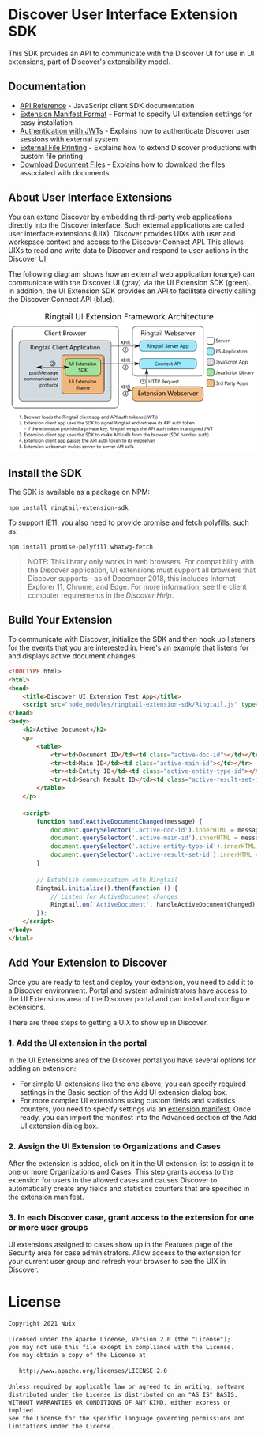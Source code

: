 # Discover User Interface Extension SDK
This SDK provides an API to communicate with the Discover UI for use in UI extensions, part of Discover's extensibility model.

## Documentation
- [API Reference](API.md) - JavaScript client SDK documentation
- [Extension Manifest Format](ExtensionManifest.md) - Format to specify UI extension settings for easy installation
- [Authentication with JWTs](AuthWithJWTs.md) - Explains how to authenticate Discover user sessions with external system
- [External File Printing](ExternalFilePrinting.md) - Explains how to extend Discover productions with custom file printing
- [Download Document Files](DownloadFiles.md) - Explains how to download the files associated with documents

## About User Interface Extensions
You can extend Discover by embedding third-party web applications directly into the Discover interface. Such external applications are called user interface extensions (UIX). Discover provides UIXs with user and workspace context and access to the Discover Connect API. This allows UIXs to read and write data to Discover and respond to user actions in the Discover UI.

The following diagram shows how an external web application (orange) can communicate with the Discover UI (gray) via the UI Extension SDK (green). In addition, the UI Extension SDK provides an API to facilitate directly calling the Discover Connect API (blue).

![Discover UI Extenstion Architecture](assets/UIExtensionArchitecture.png)

## Install the SDK
The SDK is available as a package on NPM:

`npm install ringtail-extension-sdk`

To support IE11, you also need to provide promise and fetch polyfills, such as:

`npm install promise-polyfill whatwg-fetch`

> NOTE: This library only works in web browsers. For compatibility with the Discover application, UI extensions must support all browsers that Discover supports&mdash;as of December 2018, this includes Internet Explorer 11, Chrome, and Edge. For more information, see the client computer requirements in the *Discover Help*.

## Build Your Extension
To communicate with Discover, initialize the SDK and then hook up listeners for the events that you are interested in. Here's an example that listens for and displays active document changes:

```html
<!DOCTYPE html>
<html>
<head>
    <title>Discover UI Extension Test App</title>
    <script src="node_modules/ringtail-extension-sdk/Ringtail.js" type="text/javascript"></script>
</head>
<body>
    <h2>Active Document</h2>
    <p>
        <table>
            <tr><td>Document ID</td><td class="active-doc-id"></td></tr>
            <tr><td>Main ID</td><td class="active-main-id"></td></tr>
            <tr><td>Entity ID</td><td class="active-entity-type-id"></td></tr>
            <tr><td>Search Result ID</td><td class="active-result-set-id"></td></tr>
        </table>
    </p>

    <script>
        function handleActiveDocumentChanged(message) {
            document.querySelector('.active-doc-id').innerHTML = message.data.documentId || '';
            document.querySelector('.active-main-id').innerHTML = message.data.mainId || '';
            document.querySelector('.active-entity-type-id').innerHTML = message.data.entityId || '';
            document.querySelector('.active-result-set-id').innerHTML = message.data.searchResultId || '';
        }

        // Establish communication with Ringtail
        Ringtail.initialize().then(function () {
            // Listen for ActiveDocument changes
            Ringtail.on('ActiveDocument', handleActiveDocumentChanged);
        });
    </script>
</body>
</html>
```

## Add Your Extension to Discover
Once you are ready to test and deploy your extension, you need to add it to a Discover environment. Portal and system administrators have access to the UI Extensions area of the Discover portal and can install and configure extensions.

There are three steps to getting a UIX to show up in Discover.

### 1. Add the UI extension in the portal
In the UI Extensions area of the Discover portal you have several options for adding an extension:

  - For simple UI extensions like the one above, you can specify required settings in the Basic section of the Add UI extension dialog box.
  - For more complex UI extensions using custom fields and statistics counters, you need to specify settings via an [extension manifest](ExtensionManifest.md). Once ready, you can import the manifest into the Advanced section of the Add UI extension dialog box.

### 2. Assign the UI Extension to Organizations and Cases
After the extension is added, click on it in the UI extension list to assign it to one or more Organizations and Cases. This step grants access to the extension for users in the allowed cases and causes Discover to automatically create any fields and statistics counters that are specified in the extension manifest.

### 3. In each Discover case, grant access to the extension for one or more user groups
UI extensions assigned to cases show up in the Features page of the Security area for case administrators. Allow access to the extension for your current user group and refresh your browser to see the UIX in Discover.

# License

```
Copyright 2021 Nuix

Licensed under the Apache License, Version 2.0 (the "License");
you may not use this file except in compliance with the License.
You may obtain a copy of the License at

   http://www.apache.org/licenses/LICENSE-2.0

Unless required by applicable law or agreed to in writing, software
distributed under the License is distributed on an "AS IS" BASIS,
WITHOUT WARRANTIES OR CONDITIONS OF ANY KIND, either express or implied.
See the License for the specific language governing permissions and
limitations under the License.
```